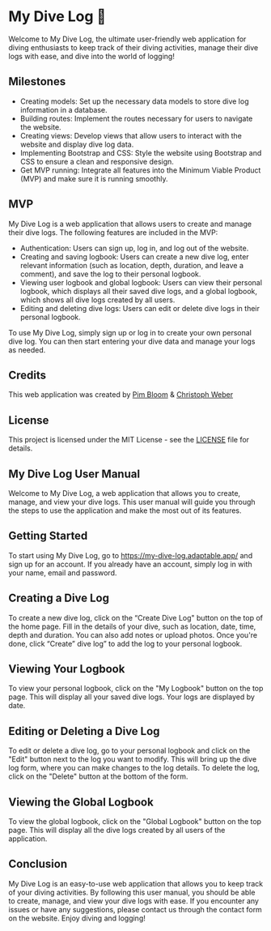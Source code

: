 # My Dive Log :diving_mask:

Welcome to My Dive Log, the ultimate user-friendly web application for diving enthusiasts to keep track of their diving activities, manage their dive logs with ease, and dive into the world of logging!

## Milestones

* Creating models: Set up the necessary data models to store dive log information in a database.
* Building routes: Implement the routes necessary for users to navigate the website.
* Creating views: Develop views that allow users to interact with the website and display dive log data.
* Implementing Bootstrap and CSS: Style the website using Bootstrap and CSS to ensure a clean and responsive design.
* Get MVP running: Integrate all features into the Minimum Viable Product (MVP) and make sure it is running smoothly.

## MVP

My Dive Log is a web application that allows users to create and manage their dive logs. The following features are included in the MVP:

* Authentication: Users can sign up, log in, and log out of the website.
* Creating and saving logbook: Users can create a new dive log, enter relevant information (such as location, depth, duration, and leave a comment), and save the log to their personal logbook.
* Viewing user logbook and global logbook: Users can view their personal logbook, which displays all their saved dive logs, and a global logbook, which shows all dive logs created by all users.
* Editing and deleting dive logs: Users can edit or delete dive logs in their personal logbook.

To use My Dive Log, simply sign up or log in to create your own personal dive log. You can then start entering your dive data and manage your logs as needed.

## Credits
 This web application was created by [Pim Bloom](https://github.com/8lom) & [Christoph Weber](https://github.com/Webster312)

 ## License 
  This project is licensed under the MIT License - see the [LICENSE](https://github.com/the-german-and-the-dutch/my-dive-log/blob/main/MIT%20License.txt) file for details.




## My Dive Log User Manual
 Welcome to My Dive Log, a web application that allows you to create, manage, and view your dive logs. This user manual will guide you through the steps to use the application and make the most out of its features.

## Getting Started
 To start using My Dive Log, go to https://my-dive-log.adaptable.app/ and sign up for an account. If you already have an account, simply log in with your name, email and password.

## Creating a Dive Log
 To create a new dive log, click on the “Create Dive Log" button on the top of the home page. Fill in the details of your dive, such as location, date, time, depth and duration. You can also add notes or upload photos. Once you're done, click “Create” dive log” to add the log to your personal logbook.

## Viewing Your Logbook
 To view your personal logbook, click on the "My Logbook" button on the top page. This will display all your saved dive logs. Your logs are displayed by date.

## Editing or Deleting a Dive Log
 To edit or delete a dive log, go to your personal logbook and click on the "Edit" button next to the log you want to modify. This will bring up the dive log form, where you can make changes to the log details. To delete the log, click on the "Delete" button at the bottom of the form.

## Viewing the Global Logbook
 To view the global logbook, click on the "Global Logbook" button on the top page. This will display all the dive logs created by all users of the application.

## Conclusion
 My Dive Log is an easy-to-use web application that allows you to keep track of your diving activities. By following this user manual, you should be able to create, manage, and view your dive logs with ease. If you encounter any issues or have any suggestions, please contact us through the contact form on the website. Enjoy diving and logging!
